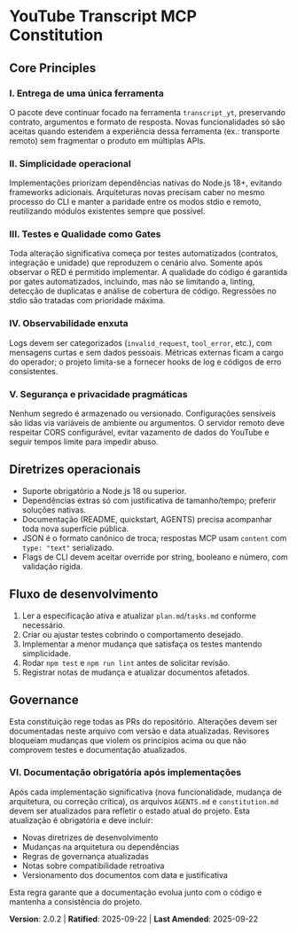 # YouTube Transcript MCP Constitution

## Core Principles

### I. Entrega de uma única ferramenta
O pacote deve continuar focado na ferramenta `transcript_yt`, preservando contrato, argumentos e formato de resposta. Novas funcionalidades só são aceitas quando estendem a experiência dessa ferramenta (ex.: transporte remoto) sem fragmentar o produto em múltiplas APIs.

### II. Simplicidade operacional
Implementações priorizam dependências nativas do Node.js 18+, evitando frameworks adicionais. Arquiteturas novas precisam caber no mesmo processo do CLI e manter a paridade entre os modos stdio e remoto, reutilizando módulos existentes sempre que possível.


### III. Testes e Qualidade como Gates
Toda alteração significativa começa por testes automatizados (contratos, integração e unidade) que reproduzem o cenário alvo. Somente após observar o RED é permitido implementar. A qualidade do código é garantida por gates automatizados, incluindo, mas não se limitando a, linting, detecção de duplicatas e análise de cobertura de código. Regressões no stdio são tratadas com prioridade máxima.

### IV. Observabilidade enxuta
Logs devem ser categorizados (`invalid_request`, `tool_error`, etc.), com mensagens curtas e sem dados pessoais. Métricas externas ficam a cargo do operador; o projeto limita-se a fornecer hooks de log e códigos de erro consistentes.

### V. Segurança e privacidade pragmáticas
Nenhum segredo é armazenado ou versionado. Configurações sensíveis são lidas via variáveis de ambiente ou argumentos. O servidor remoto deve respeitar CORS configurável, evitar vazamento de dados do YouTube e seguir tempos limite para impedir abuso.

## Diretrizes operacionais
- Suporte obrigatório a Node.js 18 ou superior.
- Dependências extras só com justificativa de tamanho/tempo; preferir soluções nativas.
- Documentação (README, quickstart, AGENTS) precisa acompanhar toda nova superfície pública.
- JSON é o formato canônico de troca; respostas MCP usam `content` com `type: "text"` serializado.
- Flags de CLI devem aceitar override por string, booleano e número, com validação rígida.

## Fluxo de desenvolvimento
1. Ler a especificação ativa e atualizar `plan.md`/`tasks.md` conforme necessário.
2. Criar ou ajustar testes cobrindo o comportamento desejado.
3. Implementar a menor mudança que satisfaça os testes mantendo simplicidade.
4. Rodar `npm test` e `npm run lint` antes de solicitar revisão.
5. Registrar notas de mudança e atualizar documentos afetados.

## Governance
Esta constituição rege todas as PRs do repositório. Alterações devem ser documentadas neste arquivo com versão e data atualizadas. Revisores bloqueiam mudanças que violem os princípios acima ou que não comprovem testes e documentação atualizados.

### VI. Documentação obrigatória após implementações
Após cada implementação significativa (nova funcionalidade, mudança de arquitetura, ou correção crítica), os arquivos `AGENTS.md` e `constitution.md` devem ser atualizados para refletir o estado atual do projeto. Esta atualização é obrigatória e deve incluir:
- Novas diretrizes de desenvolvimento
- Mudanças na arquitetura ou dependências
- Regras de governança atualizadas
- Notas sobre compatibilidade retroativa
- Versionamento dos documentos com data e justificativa

Esta regra garante que a documentação evolua junto com o código e mantenha a consistência do projeto.

**Version**: 2.0.2 | **Ratified**: 2025-09-22 | **Last Amended**: 2025-09-22